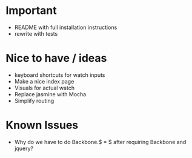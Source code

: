 # Important

- README with full installation instructions
- rewrite with tests

# Nice to have / ideas
- keyboard shortcuts for watch inputs
- Make a nice index page
- Visuals for actual watch
- Replace jasmine with Mocha
- Simplify routing

# Known Issues
- Why do we have to do Backbone.$ = $ after requiring Backbone and jquery?
